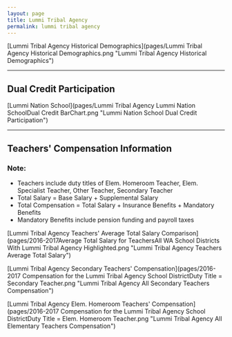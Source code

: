 ```yaml
---
layout: page
title: Lummi Tribal Agency
permalink: lummi tribal agency
---
```



[Lummi Tribal Agency Historical Demographics](pages/Lummi Tribal Agency Historical Demographics.png "Lummi Tribal Agency Historical Demographics")

___

## Dual Credit Participation

[Lummi Nation School](pages/Lummi Tribal Agency Lummi Nation SchoolDual Credit BarChart.png "Lummi Nation School Dual Credit Participation")


___

## Teachers' Compensation Information
### Note:
- Teachers include duty titles of Elem. Homeroom Teacher, Elem. Specialist Teacher, Other Teacher, Secondary Teacher
- Total Salary = Base Salary + Supplemental Salary
- Total Compensation = Total Salary + Insurance Benefits + Mandatory Benefits
- Mandatory Benefits include pension funding and payroll taxes

[Lummi Tribal Agency Teachers' Average Total Salary Comparison](pages/2016-2017Average Total Salary for TeachersAll WA School Districts With Lummi Tribal Agency Highlighted.png "Lummi Tribal Agency Teachers Average Total Salary")

[Lummi Tribal Agency Secondary Teachers' Compensation](pages/2016-2017 Compensation for the Lummi Tribal Agency School DistrictDuty Title = Secondary Teacher.png "Lummi Tribal Agency All Secondary Teachers Compensation")

[Lummi Tribal Agency Elem. Homeroom Teachers' Compensation](pages/2016-2017 Compensation for the Lummi Tribal Agency School DistrictDuty Title = Elem. Homeroom Teacher.png "Lummi Tribal Agency All Elementary Teachers Compensation")

